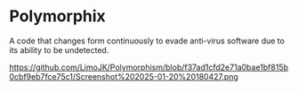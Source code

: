 # Polymorphix
A code that changes form continuously to evade anti-virus software due to its ability to be undetected.


https://github.com/LimoJK/Polymorphism/blob/f37ad1cfd2e71a0bae1bf815b0cbf9eb7fce75c1/Screenshot%202025-01-20%20180427.png 

